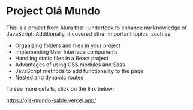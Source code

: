 # Project Olá Mundo

This is a project from Alura that I undertook to enhance my knowledge of JavaScript. Additionally, it covered other important topics, such as:
<ul>
  <li>Organizing folders and files in your project</li>
  <li>Implementing User Interface components</li>
  <li>Handling static files in a React project</li>
  <li>Advantages of using CSS modules and Sass</li>
  <li>JavaScript methods to add functionality to the page</li>
  <li>Nested and dynamic routes</li>
</ul>

To see more details, click on the link below:

https://ola-mundo-sable.vercel.app/

